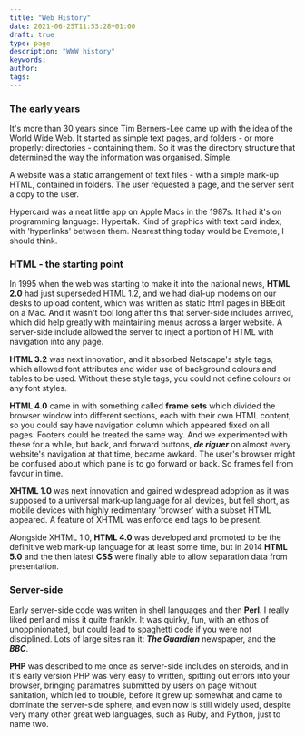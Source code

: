 ```yaml
---
title: "Web History"
date: 2021-06-25T11:53:28+01:00
draft: true
type: page
description: "WWW history"
keywords:
author: 
tags: 
---
```



### The early years

It's more than 30 years since Tim Berners-Lee came up with the idea of the World Wide Web. It started as simple text pages, and folders - or more properly: directories -  containing them. So it was the directory structure that determined the way the information was organised. Simple.

A website was a static arrangement of text files - with a simple mark-up HTML, contained in folders. The user requested a page, and the server sent a copy to the user. 

Hypercard was a neat little app on Apple Macs in the 1987s. It had it's on programming language: Hypertalk. Kind of graphics with text card index, with 'hyperlinks' between them. Nearest thing today would be Evernote, I should think. 

### HTML - the starting point
In 1995 when the web was starting to make it into the national news, **HTML 2.0** had just superseded HTML 1.2, and we had dial-up modems on our desks to upload content, which was written as static html pages in BBEdit on a Mac. And it wasn't tool long after this that server-side includes arrived, which did help greatly with maintaining menus across a larger website. A server-side include allowed the server to inject a portion of HTML with navigation into any page. 

**HTML 3.2** was next innovation, and it absorbed Netscape's style tags, which allowed font attributes and wider use of background colours and tables to be used. Without these style tags, you could not define colours or any font styles.

**HTML 4.0** came in with something called **frame sets** which divided the browser window into different sections, each with their own HTML content, so you could say have navigation column which appeared fixed on all pages. Footers could be treated the same way. And we experimented with these for a while, but back, and forward buttons, ***de riguer*** on almost every website's navigation at that time, became awkard. The user's browser might be confused about which pane is to go forward or back. So frames fell from favour in time.

**XHTML 1.0** was next innovation and gained widespread adoption as it was supposed to a universal mark-up language for all devices, but fell short, as mobile devices with highly redimentary 'browser' with a subset HTML appeared. A feature of XHTML was enforce end tags to be present. 

Alongside XHTML 1.0, **HTML 4.0** was developed and promoted to be the definitive web mark-up language for at least some time, but in 2014 **HTML 5.0** and the then latest **CSS** were finally able to allow separation data from presentation. 

### Server-side
Early server-side code was writen in shell languages and then **Perl**. I really liked perl and miss it quite frankly. It was quirky, fun, with an ethos of unoppinionated, but could lead to spaghetti code if you were not disciplined. Lots of large sites ran it: ***The Guardian*** newspaper, and the ***BBC***. 

**PHP** was described to me once as server-side includes on steroids, and in it's early version PHP was very easy to written, spitting out errors into your browser, bringing paramatres submitted by users on page without sanitation, which led to trouble, before it grew up somewhat and came to dominate the server-side sphere, and even now is still widely used, despite very many other great web languages, such as Ruby, and Python, just to name two.

